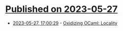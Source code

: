 # [Published on 2023-05-27](index.md)

* [2023-05-27, 17:00:29](https://lobste.rs/s/vrwxap/oxidizing_ocaml_locality) - [Oxidizing OCaml: Locality](https://blog.janestreet.com/oxidizing-ocaml-locality/)
